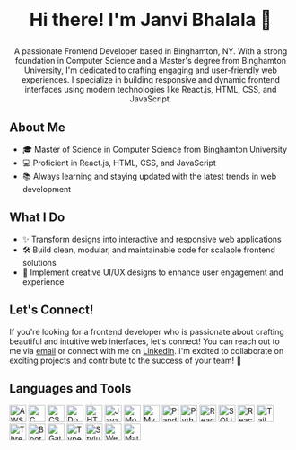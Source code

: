 # <p align="center"><b style="font-size:32px;">Hi there! I'm Janvi Bhalala 👋</b></p>


<p align="center">A passionate Frontend Developer based in Binghamton, NY. With a strong foundation in Computer Science and a Master's degree from Binghamton University, I'm dedicated to crafting engaging and user-friendly web experiences. I specialize in building responsive and dynamic frontend interfaces using modern technologies like React.js, HTML, CSS, and JavaScript.</p>

## About Me

- 🎓 Master of Science in Computer Science from Binghamton University
- 💻 Proficient in React.js, HTML, CSS, and JavaScript
- 📚 Always learning and staying updated with the latest trends in web development

## What I Do

- ✨ Transform designs into interactive and responsive web applications
- 🛠️ Build clean, modular, and maintainable code for scalable frontend solutions
- 🎨 Implement creative UI/UX designs to enhance user engagement and experience

## Let's Connect!

If you're looking for a frontend developer who is passionate about crafting beautiful and intuitive web interfaces, let's connect! You can reach out to me via [email](mailto:Jbhalal1@binghamton.edu) or connect with me on [LinkedIn](https://www.linkedin.com/in/janvibhalala/). I'm excited to collaborate on exciting projects and contribute to the success of your team! 🚀

## Languages and Tools

<img src="https://img.shields.io/badge/-AWS-orange?logo=amazonaws&logoColor=white" alt="AWS" height="30"/> <img src="https://img.shields.io/badge/-C-blue?logo=c&logoColor=white" alt="C" height="30"/> <img src="https://img.shields.io/badge/-CSS3-blueviolet?logo=css3&logoColor=white" alt="CSS3" height="30"/> <img src="https://img.shields.io/badge/-Docker-blue?logo=docker&logoColor=white" alt="Docker" height="30"/> <img src="https://img.shields.io/badge/-HTML5-orangered?logo=html5&logoColor=white" alt="HTML5" height="30"/>  <img src="https://img.shields.io/badge/-JavaScript-yellow?logo=javascript&logoColor=white" alt="JavaScript" height="30"/> <img src="https://img.shields.io/badge/-MongoDB-mediumseagreen?logo=mongodb&logoColor=white" alt="MongoDB" height="30"/> <img src="https://img.shields.io/badge/-MySQL-dodgerblue?logo=mysql&logoColor=white" alt="MySQL" height="30"/> <img src="https://img.shields.io/badge/-Pandas-gray?logo=pandas&logoColor=white" alt="Pandas" height="30"/> <img src="https://img.shields.io/badge/-Python-royalblue?logo=python&logoColor=white" alt="Python" height="30"/> <img src="https://img.shields.io/badge/-React-blue?logo=react&logoColor=white" alt="React" height="30"/> <img src="https://img.shields.io/badge/-SQLite-seagreen?logo=sqlite&logoColor=white" alt="SQLite" height="30"/> <img src="https://img.shields.io/badge/-React.js-dodgerblue?logo=react&logoColor=white" alt="React.js" height="30"/> <img src="https://img.shields.io/badge/-Tailwind%20CSS-sandybrown?logo=tailwind-css&logoColor=white" alt="Tailwind CSS" height="30"/> <img src="https://img.shields.io/badge/-Three.js-darkgray?logo=three.js&logoColor=white" alt="Three.js" height="30"/> <img src="https://img.shields.io/badge/-Bootstrap-darkviolet?logo=bootstrap&logoColor=white" alt="Bootstrap" height="30"/> <img src="https://img.shields.io/badge/-Gatsby-palevioletred?logo=gatsby&logoColor=white" alt="Gatsby" height="30"/> <img src="https://img.shields.io/badge/-TypeScript-dodgerblue?logo=typescript&logoColor=white" alt="TypeScript" height="30"/> <img src="https://img.shields.io/badge/-Stylus-mediumorchid?logo=stylus&logoColor=white" alt="Stylus" height="30"/> <img src="https://img.shields.io/badge/-Webpack-peru?logo=webpack&logoColor=white" alt="Webpack" height="30"/> <img src="https://img.shields.io/badge/-Material--UI-lightcoral?logo=material-ui&logoColor=white" alt="Material-UI" height="30"/>




  
<!--
**janvi33/janvi33** is a ✨ _special_ ✨ repository because its `README.md` (this file) appears on your GitHub profile.

Here are some ideas to get you started:

- 🔭 I’m currently working on ...
- 🌱 I’m currently learning ...
- 👯 I’m looking to collaborate on ...
- 🤔 I’m looking for help with ...
- 💬 Ask me about ...
- 📫 How to reach me: ...
- 😄 Pronouns: ...
- ⚡ Fun fact: ...
-->
